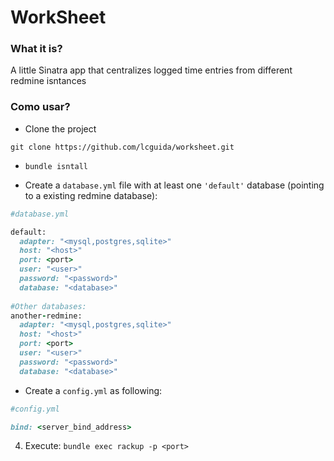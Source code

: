 # WorkSheet #

### What it is? ###

A little Sinatra app that centralizes logged time entries from different redmine isntances

### Como usar? ###

* Clone the project

```
git clone https://github.com/lcguida/worksheet.git
```

* `bundle isntall`

* Create a `database.yml` file with at least one `'default'` database (pointing to a existing redmine database):

```ruby
#database.yml

default:
  adapter: "<mysql,postgres,sqlite>"
  host: "<host>"
  port: <port>
  user: "<user>"
  password: "<password>"
  database: "<database>"
  
#Other databases:
another-redmine:
  adapter: "<mysql,postgres,sqlite>"
  host: "<host>"
  port: <port>
  user: "<user>"
  password: "<password>"
  database: "<database>"

```

* Create a `config.yml` as following:

```ruby
#config.yml

bind: <server_bind_address>

```

4. Execute: `bundle exec rackup -p <port>`
